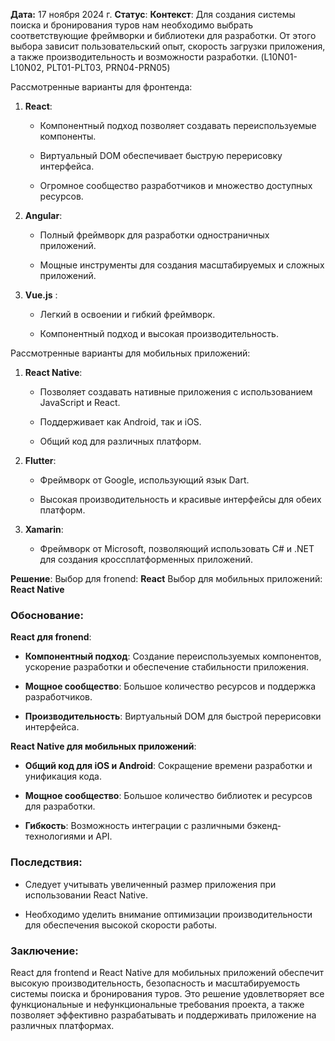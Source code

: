 **Дата:** 17 ноября 2024 г.
**Статус**: 
**Контекст**:
Для создания системы поиска и бронирования туров нам необходимо выбрать соответствующие фреймворки и библиотеки для разработки. От этого выбора зависит пользовательский опыт, скорость загрузки приложения, а также производительность и возможности разработки. 
(L10N01-L10N02, PLT01-PLT03, PRN04-PRN05)

Рассмотренные варианты для фронтенда:

1. **React**:
	- Компонентный подход позволяет создавать переиспользуемые компоненты.
        
    - Виртуальный DOM обеспечивает быструю перерисовку интерфейса.
        
    - Огромное сообщество разработчиков и множество доступных ресурсов.
        
2. **Angular**:
    
    - Полный фреймворк для разработки одностраничных приложений.
        
    - Мощные инструменты для создания масштабируемых и сложных приложений.
        

3. **Vue.js** :
    
    - Легкий в освоении и гибкий фреймворк.
        
    - Компонентный подход и высокая производительность.
        

Рассмотренные варианты для мобильных приложений:

1. **React Native**:
    
    - Позволяет создавать нативные приложения с использованием JavaScript и React.
        
    - Поддерживает как Android, так и iOS.
        
    - Общий код для различных платформ.
        
2. **Flutter**:
    
    - Фреймворк от Google, использующий язык Dart.
        
    - Высокая производительность и красивые интерфейсы для обеих платформ.
        
3. **Xamarin**:
    
    - Фреймворк от Microsoft, позволяющий использовать C# и .NET для создания кроссплатформенных приложений.

**Решение**:
Выбор для fronend: **React**
Выбор для мобильных приложений: **React Native**

### Обоснование:
**React для fronend**:

- **Компонентный подход**: Создание переиспользуемых компонентов, ускорение разработки и обеспечение стабильности приложения.
    
- **Мощное сообщество**: Большое количество ресурсов и поддержка разработчиков.
    
- **Производительность**: Виртуальный DOM для быстрой перерисовки интерфейса.
    

**React Native для мобильных приложений**:

- **Общий код для iOS и Android**: Сокращение времени разработки и унификация кода.
    
- **Мощное сообщество**: Большое количество библиотек и ресурсов для разработки.
    
- **Гибкость**: Возможность интеграции с различными бэкенд-технологиями и API.
    

### Последствия:

- Следует учитывать увеличенный размер приложения при использовании React Native.
    
- Необходимо уделить внимание оптимизации производительности для обеспечения высокой скорости работы.
    

### Заключение:

React для frontend и React Native для мобильных приложений обеспечит высокую производительность, безопасность и масштабируемость системы поиска и бронирования туров. Это решение удовлетворяет все функциональные и нефункциональные требования проекта, а также позволяет эффективно разрабатывать и поддерживать приложение на различных платформах.
